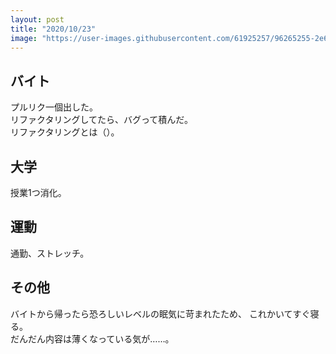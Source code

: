 ```yaml
---
layout: post
title: "2020/10/23"
image: "https://user-images.githubusercontent.com/61925257/96265255-2e6ef480-1000-11eb-9d89-e209de624074.JPG"
---
```


## バイト
プルリク一個出した。  
リファクタリングしてたら、バグって積んだ。  
リファクタリングとは（）。  

## 大学
授業1つ消化。

## 運動
通勤、ストレッチ。

## その他
バイトから帰ったら恐ろしいレベルの眠気に苛まれたため、
これかいてすぐ寝る。  
だんだん内容は薄くなっている気が……。
